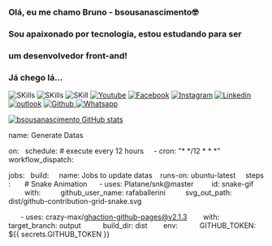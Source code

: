 ### Olá, eu me chamo Bruno - bsousanascimento🤓
### Sou apaixonado por tecnologia, estou estudando para ser 
### um desenvolvedor front-and!
### Já chego lá...


![SKills](https://img.shields.io/badge/HTML5-E34F26?style=for-the-badge&logo=html5&logoColor=white
)
![SKills](https://img.shields.io/badge/CSS3-1572B6?style=for-the-badge&logo=css3&logoColor=white
)
![SKill](https://img.shields.io/badge/JavaScript-F7DF1E?style=for-the-badge&logo=javascript&logoColor=black)
[![Youtube](https://img.shields.io/badge/YouTube-FF0000?style=for-the-badge&logo=youtube&logoColor=white)](https://www.youtube.com/channel/UCbyE8crMMP4vX0W_HdBCsNA)
[![Facebook](https://img.shields.io/badge/Facebook-1877F2?style=for-the-badge&logo=facebook&logoColor=white)](https://m.facebook.com/Bsousanascimento-324602435120475/) [![Instagram](https://img.shields.io/badge/Instagram-E4405F?style=for-the-badge&logo=instagram&logoColor=white
)](https://www.instagram.com/bsousanascimento/)
[![Linkedin](https://img.shields.io/badge/LinkedIn-0077B5?style=for-the-badge&logo=linkedin&logoColor=white
)](https://www.linkedin.com/in/bruno-de-sousa-nascimento-971689191/?originalSubdomain=br) [![outlook](https://img.shields.io/badge/Microsoft_Outlook-0078D4?style=for-the-badge&logo=microsoft-outlook&logoColor=white)](https://outlook.live.com/mail/0/bsousanascimento@outlook.com)
[![Github](https://img.shields.io/badge/GitHub-100000?style=for-the-badge&logo=github&logoColor=white)
](https://github.com/bsousanascimento/)
[![Whatsapp](https://img.shields.io/badge/WhatsApp-25D366?style=for-the-badge&logo=whatsapp&logoColor=white
)](https://wa.me/+5521966702225)


[![bsousanascimento GitHub stats](https://github-readme-stats.vercel.app/api?username=bsousanascimento )](https://github.com/bsousanascimento/github-readme-stats)

 
 ​name​: ​Generate Datas 
  
 ​on​: 
 ​  ​schedule​: ​#​ execute every 12 hours 
 ​    - ​cron​: ​"​* */12 * * *​" 
 ​  ​workflow_dispatch​: 
  
 ​jobs​: 
 ​  ​build​: 
 ​    ​name​: ​Jobs to update datas 
 ​    ​runs-on​: ​ubuntu-latest 
 ​    ​steps​: 
 ​      ​#​ Snake Animation 
 ​      - ​uses​: ​Platane/snk@master 
 ​        ​id​: ​snake-gif 
 ​        ​with​: 
 ​          ​github_user_name​: ​rafaballerini 
 ​          ​svg_out_path​: ​dist/github-contribution-grid-snake.svg 
  
 ​      - ​uses​: ​crazy-max/ghaction-github-pages@v2.1.3 
 ​        ​with​: 
 ​          ​target_branch​: ​output 
 ​          ​build_dir​: ​dist 
 ​        ​env​: 
 ​          ​GITHUB_TOKEN​: ​${{ secrets.GITHUB_TOKEN }}
